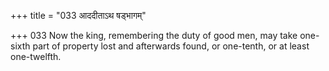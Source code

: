 +++
title = "033 आददीताऽथ षड्भागम्"

+++
033	Now the king, remembering the duty of good men, may take one-sixth part of property lost and afterwards found, or one-tenth, or at least one-twelfth.